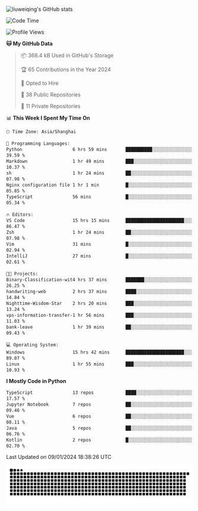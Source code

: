 ![liuweiqing's GitHub stats](https://github-readme-stats.vercel.app/api?username=14790897&show_icons=true&locale=cn&include_all_commits=true&count_private=true)

<!--START_SECTION:waka-->
![Code Time](http://img.shields.io/badge/Code%20Time-617%20hrs%2034%20mins-blue)

![Profile Views](http://img.shields.io/badge/Profile%20Views-16-blue)

**🐱 My GitHub Data** 

> 📦 368.4 kB Used in GitHub's Storage 
 > 
> 🏆 65 Contributions in the Year 2024
 > 
> 💼 Opted to Hire
 > 
> 📜 38 Public Repositories 
 > 
> 🔑 11 Private Repositories 
 > 
📊 **This Week I Spent My Time On** 

```text
🕑︎ Time Zone: Asia/Shanghai

💬 Programming Languages: 
Python                   6 hrs 59 mins       ██████████░░░░░░░░░░░░░░░   39.59 % 
Markdown                 1 hr 49 mins        ███░░░░░░░░░░░░░░░░░░░░░░   10.37 % 
sh                       1 hr 24 mins        ██░░░░░░░░░░░░░░░░░░░░░░░   07.98 % 
Nginx configuration file 1 hr 1 min          █░░░░░░░░░░░░░░░░░░░░░░░░   05.85 % 
TypeScript               56 mins             █░░░░░░░░░░░░░░░░░░░░░░░░   05.34 % 

🔥 Editors: 
VS Code                  15 hrs 15 mins      ██████████████████████░░░   86.47 % 
Zsh                      1 hr 24 mins        ██░░░░░░░░░░░░░░░░░░░░░░░   07.98 % 
Vim                      31 mins             █░░░░░░░░░░░░░░░░░░░░░░░░   02.94 % 
IntelliJ                 27 mins             █░░░░░░░░░░░░░░░░░░░░░░░░   02.61 % 

🐱‍💻 Projects: 
Binary-Classification-wit4 hrs 37 mins       ███████░░░░░░░░░░░░░░░░░░   26.25 % 
handwriting-web          2 hrs 37 mins       ████░░░░░░░░░░░░░░░░░░░░░   14.84 % 
Nighttime-Wisdom-Star    2 hrs 20 mins       ███░░░░░░░░░░░░░░░░░░░░░░   13.24 % 
vps-information-transfer-1 hr 56 mins        ███░░░░░░░░░░░░░░░░░░░░░░   11.03 % 
bank-leave               1 hr 39 mins        ██░░░░░░░░░░░░░░░░░░░░░░░   09.43 % 

💻 Operating System: 
Windows                  15 hrs 42 mins      ██████████████████████░░░   89.07 % 
Linux                    1 hr 55 mins        ███░░░░░░░░░░░░░░░░░░░░░░   10.93 % 
```

**I Mostly Code in Python** 

```text
TypeScript               13 repos            ████░░░░░░░░░░░░░░░░░░░░░   17.57 % 
Jupyter Notebook         7 repos             ██░░░░░░░░░░░░░░░░░░░░░░░   09.46 % 
Vue                      6 repos             ██░░░░░░░░░░░░░░░░░░░░░░░   08.11 % 
Java                     5 repos             ██░░░░░░░░░░░░░░░░░░░░░░░   06.76 % 
Kotlin                   2 repos             █░░░░░░░░░░░░░░░░░░░░░░░░   02.70 % 
```




 Last Updated on 09/01/2024 18:38:26 UTC
<!--END_SECTION:waka-->

<picture>
  <source media="(prefers-color-scheme: dark)" srcset="https://raw.githubusercontent.com/14790897/14790897/output/github-contribution-grid-snake-dark.svg" />
  <source media="(prefers-color-scheme: light)" srcset="https://raw.githubusercontent.com/14790897/14790897/output/github-contribution-grid-snake.svg" />
  <img alt="github-snake" src="https://raw.githubusercontent.com/14790897/14790897/output/github-contribution-grid-snake.svg" />
</picture>
